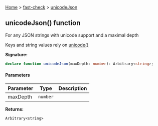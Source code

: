 [Home](/) &gt; [fast-check](../fast-check.md) &gt; [unicodeJson](unicodeJson_2.md)

## unicodeJson() function

For any JSON strings with unicode support and a maximal depth

Keys and string values rely on [unicode()](unicode_1.md)

<b>Signature:</b>

```typescript
declare function unicodeJson(maxDepth: number): Arbitrary<string>;
```

#### Parameters

|  Parameter | Type | Description |
|  --- | --- | --- |
|  maxDepth | <code>number</code> |  |

<b>Returns:</b>

`Arbitrary<string>`

